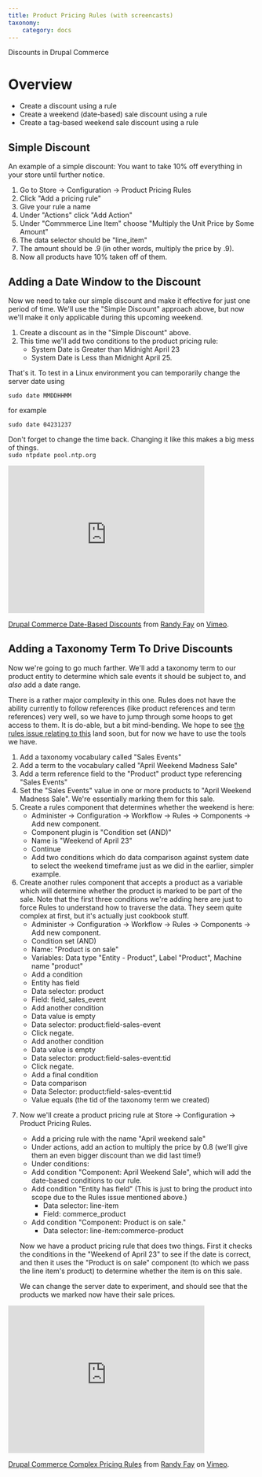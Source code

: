 ```yaml
---
title: Product Pricing Rules (with screencasts)
taxonomy:
    category: docs
---
```


<p>Discounts in Drupal Commerce</p>
<h1>Overview</h1>
<ul><li>Create a discount using a rule</li>
<li>Create a weekend (date-based) sale discount using a rule</li>
<li>Create a tag-based weekend sale discount using a rule</li>
</ul><h2>Simple Discount</h2>
<p>An example of a simple discount: You want to take 10% off everything in your store until further notice.</p>
<ol><li>Go to Store -&gt; Configuration -&gt; Product Pricing Rules</li>
<li>Click "Add a pricing rule"</li>
<li>Give your rule a name</li>
<li>Under "Actions" click "Add Action"</li>
<li>Under "Commmerce Line Item" choose "Multiply the Unit Price by Some Amount"</li>
<li>The data selector should be "line_item"</li>
<li>The amount should be .9 (in other words, multiply the price by .9).</li>
<li>Now all products have 10% taken off of them.</li>
</ol>

</ol><h2>Adding a Date Window to the Discount</h2>
<p>Now we need to take our simple discount and make it effective for just one period of time. We'll use the "Simple Discount" approach above, but now we'll make it only applicable during this upcoming weekend.</p>
<ol><li>Create a discount as in the "Simple Discount" above. </li>
<li>This time we'll add two conditions to the product pricing rule:
<ul><li>System Date is Greater than Midnight April 23</li>
<li>System Date is Less than Midnight April 25.</li>
</ul></li>
</ol><p>That's it. To test in a Linux environment you can temporarily change the server date using</p>
<p><code>sudo date MMDDHHMM</code></p>
<p>for example</p>
<p><code>sudo date 04231237</code></p>
<p>Don't forget to change the time back. Changing it like this makes a big mess of things.<br><code>sudo ntpdate pool.ntp.org</code></p>

<iframe src="https://player.vimeo.com/video/22619046?title=0&amp;byline=0&amp;portrait=0" width="400" height="300" frameborder="0"></iframe><p><a href="http://vimeo.com/22619046">Drupal Commerce Date-Based Discounts</a> from <a href="http://vimeo.com/user5912539">Randy Fay</a> on <a href="http://vimeo.com">Vimeo</a>.</p>

<h2>Adding a Taxonomy Term To Drive Discounts</h2>
<p>Now we're going to go much farther. We'll add a taxonomy term to our product entity to determine which sale events it should be subject to, and <em>also</em> add a date range.</p>
<p>There is a rather major complexity in this one. Rules does not have the ability currently to follow references (like product references and term references) very well, so we have to jump through some hoops to get access to them. It is do-able, but a bit mind-bending. We hope to see <a href="http://drupal.org/node/1053850">the rules issue relating to this</a> land soon, but for now we have to use the tools we have.</p>
<ol><li>Add a taxonomy vocabulary called "Sales Events"</li>
<li>Add a term to the vocabulary called "April Weekend Madness Sale"</li>
<li>Add a term reference field to the "Product" product type referencing "Sales Events"</li>
<li>Set the "Sales Events" value in one or more products to "April Weekend Madness Sale". We're essentially marking them for this sale.</li>
<li>Create a rules component that determines whether the weekend is here:
<ul><li>Administer -&gt; Configuration -&gt; Workflow -&gt; Rules -&gt; Components -&gt; Add new component.</li>
<li>Component plugin is "Condition set (AND)"</li>
<li>Name is "Weekend of April 23"</li>
<li>Continue</li>
<li>Add two conditions which do data comparison against system date to select the weekend timeframe just as we did in the earlier, simpler example.</li>
</ul></li>
<li>Create another rules component that accepts a product as a variable which will determine whether the product is marked to be part of the sale. Note that the first three conditions we're adding here are just to force Rules to understand how to traverse the data. They seem quite complex at first, but it's actually just cookbook stuff.
<ul><li>Administer -&gt; Configuration -&gt; Workflow -&gt; Rules -&gt; Components -&gt; Add new component.</li>
<li>Condition set (AND)</li>
<li>Name: "Product is on sale"</li>
<li>Variables: Data type "Entity - Product", Label "Product", Machine name "product"</li>
<li>Add a condition</li>
<li>Entity has field</li>
<li>Data selector: product</li>
<li>Field: field_sales_event</li>
<li>Add another condition</li>
<li>Data value is empty</li>
<li>Data selector: product:field-sales-event</li>
<li>Click negate.</li>
<li>Add another condition</li>
<li>Data value is empty</li>
<li>Data selector: product:field-sales-event:tid</li>
<li>Click negate.</li>
<li>Add a final condition</li>
<li>Data comparison</li>
<li>Data Selector: product:field-sales-event:tid</li>
<li>Value equals (the tid of the taxonomy term we created)</li>
</ul></li>
<li>
<p>Now we'll create a product pricing rule at Store -&gt; Configuration -&gt; Product Pricing Rules.</p>
<ul><li>Add a pricing rule with the name "April weekend sale"</li>
<li>Under actions, add an action to multiply the price by 0.8 (we'll give them an even bigger discount than we did last time!)</li>
<li>Under conditions:</li>
<li>Add condition "Component: April Weekend Sale", which will add the date-based conditions to our rule.</li>
<li>Add condition "Entity has field" (This is just to bring the product into scope due to the Rules issue mentioned above.)
<ul><li>Data selector: line-item</li>
<li>Field: commerce_product</li>
</ul></li>
<li>Add condition "Component: Product is on sale."
<ul><li>Data selector: line-item:commerce-product</li>
</ul></li>
</ul><p>Now we have a product pricing rule that does two things. First it checks the conditions in the "Weekend of April 23" to see if the date is correct, and then it uses the "Product is on sale" component (to which we pass the line item's product) to determine whether the item is on this sale.</p>
<p>We can change the server date to experiment, and should see that the products we marked now have their sale prices.</p>
</li>
</ol>

<iframe src="https://player.vimeo.com/video/22625018?title=0&amp;byline=0&amp;portrait=0" width="400" height="300" frameborder="0"></iframe><p><a href="http://vimeo.com/22625018">Drupal Commerce Complex Pricing Rules</a> from <a href="http://vimeo.com/user5912539">Randy Fay</a> on <a href="http://vimeo.com">Vimeo</a>.</p>